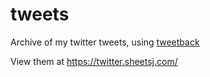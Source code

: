 # tweets
Archive of my twitter tweets, using [tweetback](https://github.com/tweetback/tweetback)

View them at https://twitter.sheetsj.com/
